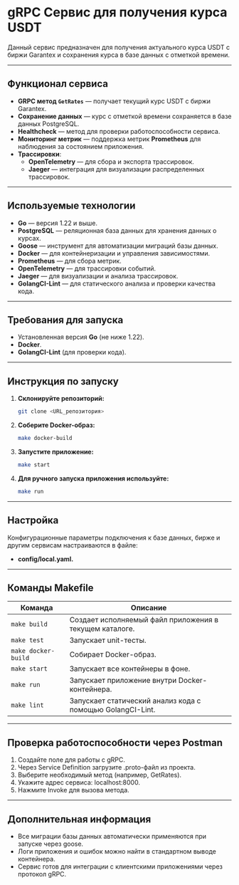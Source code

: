 # **gRPC Сервис для получения курса USDT**

Данный сервис предназначен для получения актуального курса USDT с биржи Garantex и сохранения курса в базе данных с отметкой времени.

---

## **Функционал сервиса**
- **GRPC метод `GetRates`** — получает текущий курс USDT с биржи Garantex.
- **Сохранение данных** — курс с отметкой времени сохраняется в базе данных PostgreSQL.
- **Healthcheck** — метод для проверки работоспособности сервиса.
- **Мониторинг метрик** — поддержка метрик **Prometheus** для наблюдения за состоянием приложения.
- **Трассировки**:
  - **OpenTelemetry** — для сбора и экспорта трассировок.
  - **Jaeger** — интеграция для визуализации распределенных трассировок.

---

## **Используемые технологии**
- **Go** — версия 1.22 и выше.
- **PostgreSQL** — реляционная база данных для хранения данных о курсах.
- **Goose** — инструмент для автоматизации миграций базы данных.
- **Docker** — для контейнеризации и управления зависимостями.
- **Prometheus** — для сбора метрик.
- **OpenTelemetry** — для трассировки событий.
- **Jaeger** — для визуализации и анализа трассировок.
- **GolangCI-Lint** — для статического анализа и проверки качества кода.

---

## **Требования для запуска**
- Установленная версия **Go** (не ниже 1.22).
- **Docker**.
- **GolangCI-Lint** (для проверки кода).

---

## **Инструкция по запуску**

1. **Склонируйте репозиторий:**
   ```bash
   git clone <URL_репозитория>
2. **Соберите Docker-образ:**
   ```bash
   make docker-build
3. **Запустите приложение:**
   ```bash
   make start
4. **Для ручного запуска приложения используйте:**
   ```bash
   make run

---

## **Настройка**
Конфигурационные параметры подключения к базе данных, бирже и другим сервисам настраиваются в файле:
- **config/local.yaml.**

---

## **Команды Makefile**

| Команда            | Описание                                                             |
|--------------------|----------------------------------------------------------------------|
| `make build`       | Создает исполняемый файл приложения в текущем каталоге.             |
| `make test`        | Запускает unit-тесты.                                               |
| `make docker-build`| Собирает Docker-образ.                                              |
| `make start`       | Запускает все контейнеры в фоне.                                    |
| `make run`         | Запускает приложение внутри Docker-контейнера.                      |
| `make lint`        | Запускает статический анализ кода с помощью GolangCI-Lint.          |


---

## **Проверка работоспособности через Postman**
1. Создайте поле для работы с gRPC.
2. Через Service Definition загрузите .proto-файл из проекта.
3. Выберите необходимый метод (например, GetRates).
4. Укажите адрес сервиса: localhost:8000.
5. Нажмите Invoke для вызова метода.

---

## **Дополнительная информация**
- Все миграции базы данных автоматически применяются при запуске через goose.
- Логи приложения и ошибок можно найти в стандартном выводе контейнера.
- Сервис готов для интеграции с клиентскими приложениями через протокол gRPC.
